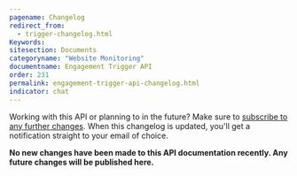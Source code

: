```yaml
---
pagename: Changelog
redirect_from:
  - trigger-changelog.html
Keywords:
sitesection: Documents
categoryname: "Website Monitoring"
documentname: Engagement Trigger API
order: 231
permalink: engagement-trigger-api-changelog.html
indicator: chat
---
```


<div class="attn-alert">Working with this API or planning to in the future? Make sure to <a href="https://visualping.io/?url=developers.liveperson.com/trigger-changelog.html&mode=web&css=post-content" target="_blank">subscribe to any further changes</a>. When this changelog is updated, you'll get a notification straight to your email of choice.</div>

**No new changes have been made to this API documentation recently. Any future changes will be published here.**
